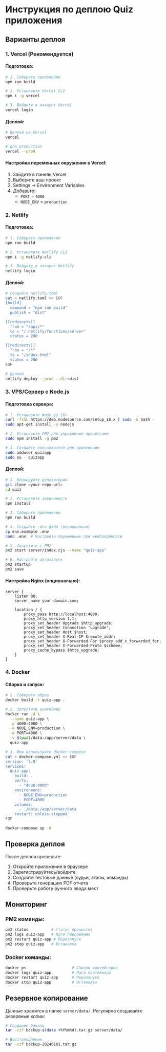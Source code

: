 # Инструкция по деплою Quiz приложения

## Варианты деплоя

### 1. Vercel (Рекомендуется)

#### Подготовка:
```bash
# 1. Соберите приложение
npm run build

# 2. Установите Vercel CLI
npm i -g vercel

# 3. Войдите в аккаунт Vercel
vercel login
```

#### Деплой:
```bash
# Деплой на Vercel
vercel

# Для production
vercel --prod
```

#### Настройка переменных окружения в Vercel:
1. Зайдите в панель Vercel
2. Выберите ваш проект
3. Settings → Environment Variables
4. Добавьте:
   - `PORT` = `4000`
   - `NODE_ENV` = `production`

### 2. Netlify

#### Подготовка:
```bash
# 1. Соберите приложение
npm run build

# 2. Установите Netlify CLI
npm i -g netlify-cli

# 3. Войдите в аккаунт Netlify
netlify login
```

#### Деплой:
```bash
# Создайте netlify.toml
cat > netlify.toml << EOF
[build]
  command = "npm run build"
  publish = "dist"

[[redirects]]
  from = "/api/*"
  to = "/.netlify/functions/server"
  status = 200

[[redirects]]
  from = "/*"
  to = "/index.html"
  status = 200
EOF

# Деплой
netlify deploy --prod --dir=dist
```

### 3. VPS/Сервер с Node.js

#### Подготовка сервера:
```bash
# 1. Установите Node.js 18+
curl -fsSL https://deb.nodesource.com/setup_18.x | sudo -E bash -
sudo apt-get install -y nodejs

# 2. Установите PM2 для управления процессами
sudo npm install -g pm2

# 3. Создайте пользователя для приложения
sudo adduser quizapp
sudo su - quizapp
```

#### Деплой:
```bash
# 1. Клонируйте репозиторий
git clone <your-repo-url>
cd quiz

# 2. Установите зависимости
npm install

# 3. Соберите приложение
npm run build

# 4. Создайте .env файл (опционально)
cp env.example .env
nano .env  # Настройте переменные при необходимости

# 5. Запустите с PM2
pm2 start server/index.cjs --name "quiz-app"

# 6. Настройте автозапуск
pm2 startup
pm2 save
```

#### Настройка Nginx (опционально):
```nginx
server {
    listen 80;
    server_name your-domain.com;

    location / {
        proxy_pass http://localhost:4000;
        proxy_http_version 1.1;
        proxy_set_header Upgrade $http_upgrade;
        proxy_set_header Connection 'upgrade';
        proxy_set_header Host $host;
        proxy_set_header X-Real-IP $remote_addr;
        proxy_set_header X-Forwarded-For $proxy_add_x_forwarded_for;
        proxy_set_header X-Forwarded-Proto $scheme;
        proxy_cache_bypass $http_upgrade;
    }
}
```

### 4. Docker

#### Сборка и запуск:
```bash
# 1. Соберите образ
docker build -t quiz-app .

# 2. Запустите контейнер
docker run -d \
  --name quiz-app \
  -p 4000:4000 \
  -e NODE_ENV=production \
  -e PORT=4000 \
  -v $(pwd)/data:/app/server/data \
  quiz-app

# 3. Или используйте docker-compose
cat > docker-compose.yml << EOF
version: '3.8'
services:
  quiz-app:
    build: .
    ports:
      - "4000:4000"
    environment:
      - NODE_ENV=production
      - PORT=4000
    volumes:
      - ./data:/app/server/data
    restart: unless-stopped
EOF

docker-compose up -d
```

## Проверка деплоя

После деплоя проверьте:
1. Откройте приложение в браузере
2. Зарегистрируйтесь/войдите
3. Создайте тестовые данные (судьи, этапы, команды)
4. Проверьте генерацию PDF отчета
5. Проверьте работу ручного ввода мест

## Мониторинг

### PM2 команды:
```bash
pm2 status          # Статус процессов
pm2 logs quiz-app   # Логи приложения
pm2 restart quiz-app # Перезапуск
pm2 stop quiz-app   # Остановка
```

### Docker команды:
```bash
docker ps                    # Список контейнеров
docker logs quiz-app         # Логи контейнера
docker restart quiz-app      # Перезапуск
docker stop quiz-app         # Остановка
```

## Резервное копирование

Данные хранятся в папке `server/data/`. Регулярно создавайте резервные копии:

```bash
# Создание бэкапа
tar -czf backup-$(date +%Y%m%d).tar.gz server/data/

# Восстановление
tar -xzf backup-20240101.tar.gz
```
